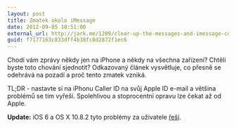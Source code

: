 ```yaml
---
layout: post
title: Zmatek okolo iMessage
date: 2012-09-05 10:51:00
external_url: http://jark.me/1209/clear-up-the-messages-and-imessage-confusion/
guid: f7177163c833dff4b38fc8d2872f1ec6
---
```


Chodí vám zprávy někdy jen na iPhone a někdy na všechna zařízení? Chtěli byste toto chování sjednotit? Odkazovaný článek vysvětluje, co přesně se odehrává na pozadí a proč tento zmatek vzniká.

TL;DR - nastavte si na iPhonu Caller ID na svůj Apple ID e-mail a většina problémů se tím vyřeší. Spolehlivou a stoprocentní opravu lze čekat až od Apple.

**Update:** iOS 6 a OS X 10.8.2 tyto problémy za uživatele [řeší](/imessage-gets-smarter).
